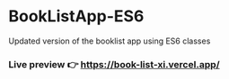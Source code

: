 # BookListApp-ES6
Updated version of the booklist app using ES6 classes

### Live preview 👉 https://book-list-xi.vercel.app/
